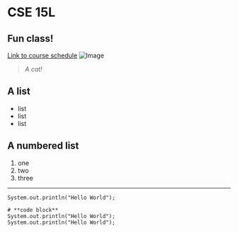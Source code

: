 # CSE 15L
## Fun class!
[Link to course schedule](https://sites.google.com/eng.ucsd.edu/cse-15l-spring-2022/schedule?authuser=0)
![Image](https://wallup.net/wp-content/uploads/2016/03/12/303903-nature-cat.jpg)
> *A cat!*
## A list
* list
* list
* list

## A numbered list
1. one
2. two
3. three


---

`System.out.println("Hello World");`

```
# **code block**
System.out.println("Hello World");
System.out.println("Hello World");
```




